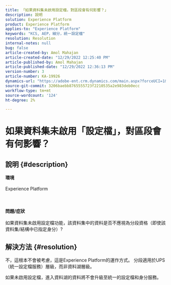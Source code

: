 ```yaml
---
title: 「如果資料集未啟用設定檔，對區段會有何影響？」
description: 說明
solution: Experience Platform
product: Experience Platform
applies-to: "Experience Platform"
keywords: "KCS, AEP，細分，統一設定檔"
resolution: Resolution
internal-notes: null
bug: false
article-created-by: Amol Mahajan
article-created-date: "12/29/2022 12:25:40 PM"
article-published-by: Amol Mahajan
article-published-date: "12/29/2022 12:36:13 PM"
version-number: 3
article-number: KA-19926
dynamics-url: "https://adobe-ent.crm.dynamics.com/main.aspx?forceUCI=1&pagetype=entityrecord&etn=knowledgearticle&id=ba0ea5e4-7387-ed11-81ac-6045bd006704"
source-git-commit: 3206baebb8765555723f2210535a2e983deb0ecc
workflow-type: tm+mt
source-wordcount: '124'
ht-degree: 2%

---
```


# 如果資料集未啟用「設定檔」，對區段會有何影響？

## 說明 {#description}

<b>環境</b><br><br>Experience Platform<br><br> <br><br><b>問題/症狀</b><br><br>如果資料集未啟用設定檔功能，該資料集中的資料是否不應視為分段資格（即使該資料集/結構中已指定身分）?<br>

## 解決方法 {#resolution}


不，這根本不會被考慮，這是Experience Platform的運作方式。 分段適用於UPS（統一設定檔服務）層級，而非資料湖層級。

如果未啟用設定檔，進入資料湖的資料將不會升級至統一的設定檔和身分服務。
